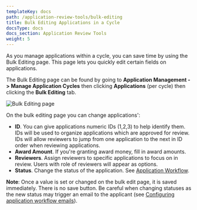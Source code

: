 ```yaml
---
templateKey: docs
path: /application-review-tools/bulk-editing
title: Bulk Editing Applications in a Cycle
docsType: docs
docs_section: Application Review Tools
weight: 5
---
```

As you manage applications within a cycle, you can save time by using the Bulk Editing page. This page lets you quickly edit certain fields on applications.

The Bulk Editing page can be found by going to **Application Management -> Manage Application Cycles** then clicking **Applications** (per cycle) then clicking the **Bulk Editing** tab.

![Bulk Editing page](/img/screenshot-from-2018-11-13-17-21-42.png)

On the bulk editing page you can change applications':

* **ID**. You can give applications numeric IDs (1,2,3) to help identify them. IDs will be used to organize applications which are approved for review. IDs will allow reviewers to jump from one application to the next in ID order when reviewing applications.
* **Award Amount**. If you're granting award money, fill in award amounts.
* **Reviewers**. Assign reviewers to specific applications to focus on in review. Users with role of reviewers will appear as options.
* **Status**. Change the status of the application. See [Application Workflow](/docs/application-workflow).

**Note**: Once a value is set or changed on the bulk edit page, it is saved immediately. There is no save button. Be careful when changing statuses as the new status may trigger an email to the applicant (see [Configuring application workflow emails](/docs/application-workflow#configuring-application-workflow-emails)).
